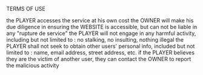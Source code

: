 TERMS OF USE


the PLAYER accesses the service at his own cost
the OWNER will make his due diligence in ensuring the WEBSITE is accessible, but can not be liable in any "rupture de service"
the PLAYER will not engage in any harmful activity, including but not limited to : no stalking, no insulting, nothing illegal
the PLAYER shall not seek to obtain other users' personal info, included but not limited to : name, email address, street address, etc.
if the PLAYER believes they are the victim of another user, they can contact the OWNER to report the malicious activity

